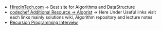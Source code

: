 - [HiredinTech.com](https://www.hiredintech.com/classrooms/algorithm-design/lesson/82) -> Best site for Algorithms and DataStructure
- [codechef Additional Resource -> Algorist](http://www.algorist.com/) -> Here Under Useful links visit each links mainly solutions wiki, Algorithm repository and lecture notes
- [Recursion Programming Interview](https://www.programmerinterview.com/index.php/recursion/recursion-introduction/)
